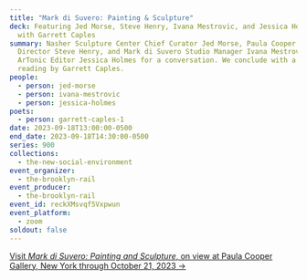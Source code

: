 ```yaml
---
title: "Mark di Suvero: Painting & Sculpture"
deck: Featuring Jed Morse, Steve Henry, Ivana Mestrovic, and Jessica Holmes,
  with Garrett Caples
summary: Nasher Sculpture Center Chief Curator Jed Morse, Paula Cooper Gallery
  Director Steve Henry, and Mark di Suvero Studio Manager Ivana Mestrovic join
  ArTonic Editor Jessica Holmes for a conversation. We conclude with a poetry
  reading by Garrett Caples.
people:
  - person: jed-morse
  - person: ivana-mestrovic
  - person: jessica-holmes
poets:
  - person: garrett-caples-1
date: 2023-09-18T13:00:00-0500
end_date: 2023-09-18T14:30:00-0500
series: 900
collections:
  - the-new-social-environment
event_organizer:
  - the-brooklyn-rail
event_producer:
  - the-brooklyn-rail
event_id: reckXMsvqf5Vxpwun
event_platform:
  - zoom
soldout: false
---
```

[V﻿isit *Mark di Suvero: Painting and Sculpture*, on view at Paula Cooper Gallery, New York through October 21, 2023 →](https://www.paulacoopergallery.com/exhibitions/mark-di-suvero15#tab:slideshow;tab-1:thumbnails)